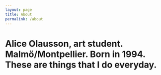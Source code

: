 ```yaml
---
layout: page
title: About
permalink: /about
---
```



<h1> Alice Olausson, art student. Malmö/Montpellier. Born in 1994. These are things that I do everyday. </h1>

